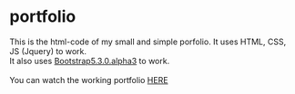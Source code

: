 # portfolio

This is the html-code of my small and simple porfolio.
It uses HTML, CSS, JS (Jquery) to work.<br>
It also uses [Bootstrap5.3.0.alpha3](https://getbootstrap.com/) to work.
<br>
<br>
You can watch the working portfolio [HERE](https://creati-work.ch/portfolio/index.html)
